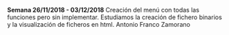 **Semana 26/11/2018 - 03/12/2018**		Creación del menú con todas las funciones pero sin implementar. Estudiamos la creación de fichero binarios y la visualización de ficheros en html.	Antonio Franco Zamorano

